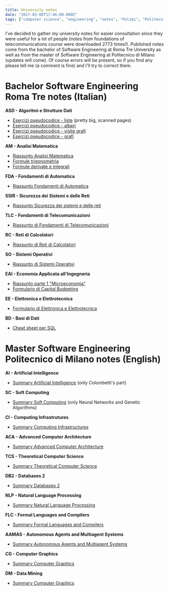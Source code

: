 ```yaml
---
title: University notes
date: "2017-03-08T17:46:00.000Z"
tags: ["computer science", "engineering", "notes", "Polimi", "Politecnico di Milano", "Roma Tre", "university"]
---
```


I've decided to gather my university notes for easier consultation since they were useful for a lot of people (notes from foundations of telecommunications course were downloaded 2773 times!). Published notes come from the bachelor of Software Engineering at Roma Tre University as well as from the master of Software Engineering at Politecnico di Milano (updates will come). Of course errors will be present, so if you find any please tell me (a comment is fine) and I'll try to correct them.

# Bachelor Software Engineering Roma Tre notes (Italian)

**ASD - Algoritmi e Strutture Dati**

*   [Esercizi pseudocodice - liste](http://www.mediafire.com/file/0rhnavbvwyevv3w/ASD-PSEUDO-LISTE-ESERCIZI.pdf) (pretty big, scanned pages)
*   [Esercizi pseudocodice - alberi](http://www.mediafire.com/file/ubrjbfq8hy87oiy/ASD_-_PSEUDO_-_Esercizi_sugli_alberi.pdf)
*   [Esercizi pseudocodice - visite grafi](http://www.mediafire.com/file/sil00an44ncgy8n/ASD_-_PSEUDO_-_Visite_Grafi.pdf)
*   [Esercizi pseudocodice - grafi](http://www.mediafire.com/file/1ficxi367958dny/ASD_-_PSEUDO_-_Grafi.pdf)

**AM - Analisi Matematica**

*   [Riassunto Analisi Matematica](http://www.mediafire.com/file/if83lr5mdu3u9bi/Riassunto_-_Analisi.pdf)
*   [Formule trigonometria](http://www.mediafire.com/file/amrd6myyekgggc6/Formule_trigonometria.pdf)
*   [Formule derivate e integrali](http://www.mediafire.com/file/11dgd1qlt5q16o2/Derivate_e_Integrali.pdf)

**FDA - Fondamenti di Automatica**

*   [Riassunto Fondamenti di Automatica](http://www.mediafire.com/file/i5qhz8mzsilafz1/FdA_-_Riassunto.pdf)

**SSIR - Sicurezza dei Sistemi e delle Reti**

*   [Riassunto Sicurezza dei sistemi e delle reti](http://www.mediafire.com/file/638pczjm9q8e6xx/Riassunto_-_SSIR.pdf)

**TLC - Fondamenti di Telecomunicazioni**

*   [Riassunto di Fondamenti di Telecomunicazioni](http://www.mediafire.com/file/doj6d37o8sd075f/TLC_-_Formulario.pdf)

**RC - Reti di Calcolatori**

*   [Riassunto di Reti di Calcolatori](http://www.mediafire.com/file/bkq8oiin7xr3do7/Reti_di_Calcolatori.pdf)

**SO - Sistemi Operativi**

*   [Riassunto di Sistemi Operativi](http://www.mediafire.com/file/uari25aip38vnr9/Sistemi_Operativi_-_Appunti.pdf)

**EAI - Economia Applicata all'Ingegneria**

*   [Riassunto parte 1 "Microeconomia"](http://www.mediafire.com/file/ej9980s7si7wda9/1_-_Microeconomia.pdf)
*   [Formulario di Capital Budgeting](http://www.mediafire.com/file/b28tkh6x5f8mehu/Capital_Budgeting_-_Formulario.pdf)

**EE - Elettronica e Elettrotecnica**

*   [Formulario di Elettronica e Elettrotecnica](http://www.mediafire.com/file/oj5r2lxj6i5d779/EE_-_Formulario.pdf)

**BD - Basi di Dati**

*   [Cheat sheet per SQL](http://www.mediafire.com/file/mrydw16ml4wll84/Basi_di_Dati.pdf)

# Master Software Engineering Politecnico di Milano notes (English)

**AI - Artificial Intelligence**

*   [Summary Artificial Intelligence](http://www.mediafire.com/file/ku33izlon3vsazx/Summary_-_Artificial_Intelligence.pdf) (only Colombetti's part)

**SC - Soft Computing**

*   [Summary Soft Computing](http://www.mediafire.com/file/ymic0mud2avpfnh/Summary_-_Soft_Computing.pdf) (only Neural Networks and Genetic Algorithms)

**CI - Computing Infrastrutures**

*   [Summary Computing Infrastructures](http://www.mediafire.com/file/hta5bhdcuuk8z1p/Summary_-_Computing_Infrastructures.pdf)

**ACA - Advanced Computer Architecture**

*   [Summary Advanced Computer Architecture](http://www.mediafire.com/file/ahveic12nf29ds1/Summary_-_Advanced_Computer_Architecture.pdf)

**TCS - Theoretical Computer Science**

*   [Summary Theoretical Computer Science](http://www.mediafire.com/file/60gyeeph49aql71/Summary_-_Theoretical_Computer_Science.pdf)

**DB2 - Databases 2**

*   [Summary Databases 2](http://www.mediafire.com/file/uaratu1kabxg0q5/Summary_-_Databases_2.pdf)

**NLP - Natural Language Processing**

*   [Summary Natural Language Processing](http://www.mediafire.com/file/2ulcialyaq1jqtd/Summary_-_Natural_Language_Processing.pdf)

**FLC - Formal Languages and Compilers**

*   [Summary Formal Languages and Compilers](http://www.mediafire.com/file/ms41gejd1rfeqzt/Summary_-_Formal_Languages_and_Compilers.pdf)

**AAMAS - Autonomous Agents and Multiagent Systems**

*   [Summary Autonomous Agents and Multiagent Systems](http://www.mediafire.com/file/7o7vwjocvxvxixd/Summary_-_Autonomous_Agents_and_Multiagent_Systems.pdf)

**CG - Computer Graphics**

*   [Summary Computer Graphics](http://www.mediafire.com/file/tl6r33a1ha9m9ac/Summary_-_Computer_Graphics.pdf)

**DM - Data Mining**

*   [Summary Computer Graphics](http://www.mediafire.com/file/99xj8ncpbn2u99k/Summary+-+Data+Mining.pdf)
